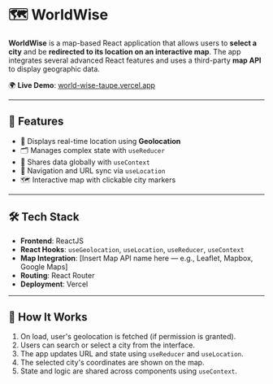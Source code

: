 # 🗺️ WorldWise

**WorldWise** is a map-based React application that allows users to **select a city** and be **redirected to its location on an interactive map**. The app integrates several advanced React features and uses a third-party **map API** to display geographic data.

🌍 **Live Demo**: [world-wise-taupe.vercel.app](https://world-wise-taupe.vercel.app/)

---

## 📌 Features

- 📍 Displays real-time location using **Geolocation**
- 🗂️ Manages complex state with `useReducer`
- 🔁 Shares data globally with `useContext`
- 🔄 Navigation and URL sync via `useLocation`
- 🗺️ Interactive map with clickable city markers

---

## 🛠️ Tech Stack

- **Frontend**: ReactJS
- **React Hooks**: `useGeolocation`, `useLocation`, `useReducer`, `useContext`
- **Map Integration**: [Insert Map API name here — e.g., Leaflet, Mapbox, Google Maps]
- **Routing**: React Router
- **Deployment**: Vercel

---

## 🚧 How It Works

1. On load, user's geolocation is fetched (if permission is granted).
2. Users can search or select a city from the interface.
3. The app updates URL and state using `useReducer` and `useLocation`.
4. The selected city's coordinates are shown on the map.
5. State and logic are shared across components using `useContext`.



